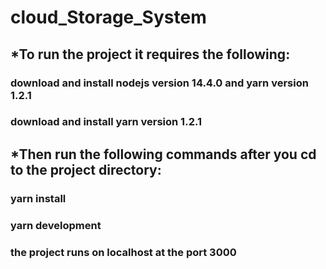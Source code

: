 # cloud_Storage_System

## *To run the project it requires the following:
###  download and install nodejs version 14.4.0 and yarn version 1.2.1
###  download and install yarn version 1.2.1

## *Then run the following commands after you cd to the project directory:
### yarn install
### yarn development 
### the project runs on localhost at the port 3000


